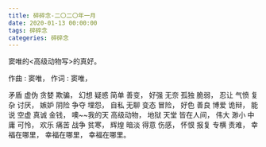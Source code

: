 ```yaml
---
title: 碎碎念-二〇二〇年一月
date: 2020-01-13 00:00:00
tags: 碎碎念
categeries: 碎碎念
---
```


窦唯的<高级动物写>的真好。

作曲 : 窦唯，
作词 : 窦唯，

矛盾 虚伪 贪婪 欺骗，
幻想 疑惑 简单 善变，
好强 无奈 孤独 脆弱，
忍让 气愤 复杂 讨厌，
嫉妒 阴险 争夺 埋怨，
自私 无聊 变态 冒险，
好色 善良 博爱 诡辩，
能说 空虚 真诚 金钱，
噢~~我的天 高级动物，
地狱 天堂 皆在人间，
伟大 渺小 中庸 可怜，
欢乐 痛苦 战争 贫寒，
辉煌 暗淡 得意 伤感，
怀恨 报复 专横 责难，
幸福在哪里，
幸福在哪里，
幸福在哪里。
